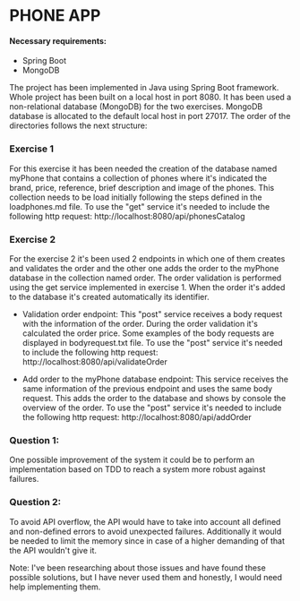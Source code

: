 # PHONE APP

#### Necessary requirements:
- Spring Boot
- MongoDB

The project has been implemented in Java using Spring Boot framework.
Whole project has been built on a local host in port 8080.
It has been used a non-relational database (MongoDB) for the two exercises. MongoDB database is allocated to the default local host in port 27017.
The order of the directories follows the next structure:







### Exercise 1
For this exercise it has been needed the creation of the database named myPhone that contains a collection of phones where it's indicated the brand, price, reference, brief description and image of the phones.
This collection needs to be load initially following the steps defined in the loadphones.md file.
To use the "get" service it's needed to include the following http request: 
http://localhost:8080/api/phonesCatalog


### Exercise 2
For the exercise 2 it's been used 2 endpoints in which one of them creates and validates the order and the other one adds the order to the myPhone database in the collection named order.
The order validation is performed using the get service implemented in exercise 1. When the order it's added to the database it's created automatically its identifier.
- Validation order endpoint: This "post" service receives a body request with the information of the order. During the order validation it's calculated the order price. Some examples of the body requests are displayed in bodyrequest.txt file. To use the "post" service it's needed to include the following http request: 
http://localhost:8080/api/validateOrder

- Add order to the myPhone database endpoint: This service receives the same information of the previous endpoint and uses the same body request. This adds the order to the database and shows by console the overview of the order. To use the "post" service it's needed to include the following http request: 
http://localhost:8080/api/addOrder

### Question 1: 
One possible improvement of the system it could be to perform an implementation based on TDD to reach a system more robust against failures.

### Question 2: 
To avoid API overflow, the API would have to take into account all defined and non-defined errors to avoid unexpected failures. Additionally it would be needed to limit the memory since in case of a higher demanding of that the API wouldn't give it.

Note: I've been researching about those issues and have found these possible solutions, but I have never used them and honestly, I would need help implementing them.


